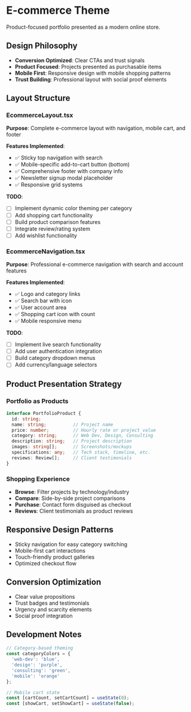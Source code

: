 
# E-commerce Theme

Product-focused portfolio presented as a modern online store.

## Design Philosophy
- **Conversion Optimized**: Clear CTAs and trust signals
- **Product Focused**: Projects presented as purchasable items
- **Mobile First**: Responsive design with mobile shopping patterns
- **Trust Building**: Professional layout with social proof elements

## Layout Structure

### EcommerceLayout.tsx
**Purpose**: Complete e-commerce layout with navigation, mobile cart, and footer

**Features Implemented**:
- ✅ Sticky top navigation with search
- ✅ Mobile-specific add-to-cart button (bottom)
- ✅ Comprehensive footer with company info
- ✅ Newsletter signup modal placeholder
- ✅ Responsive grid systems

**TODO**:
- [ ] Implement dynamic color theming per category
- [ ] Add shopping cart functionality
- [ ] Build product comparison features
- [ ] Integrate review/rating system
- [ ] Add wishlist functionality

### EcommerceNavigation.tsx
**Purpose**: Professional e-commerce navigation with search and account features

**Features Implemented**:
- ✅ Logo and category links
- ✅ Search bar with icon
- ✅ User account area
- ✅ Shopping cart icon with count
- ✅ Mobile responsive menu

**TODO**:
- [ ] Implement live search functionality
- [ ] Add user authentication integration
- [ ] Build category dropdown menus
- [ ] Add currency/language selectors

## Product Presentation Strategy

### Portfolio as Products
```typescript
interface PortfolioProduct {
  id: string;
  name: string;          // Project name
  price: number;         // Hourly rate or project value
  category: string;      // Web Dev, Design, Consulting
  description: string;   // Project description
  images: string[];      // Screenshots/mockups
  specifications: any;   // Tech stack, timeline, etc.
  reviews: Review[];     // Client testimonials
}
```

### Shopping Experience
- **Browse**: Filter projects by technology/industry
- **Compare**: Side-by-side project comparisons
- **Purchase**: Contact form disguised as checkout
- **Reviews**: Client testimonials as product reviews

## Responsive Design Patterns
- Sticky navigation for easy category switching
- Mobile-first cart interactions
- Touch-friendly product galleries
- Optimized checkout flow

## Conversion Optimization
- Clear value propositions
- Trust badges and testimonials
- Urgency and scarcity elements
- Social proof integration

## Development Notes
```typescript
// Category-based theming
const categoryColors = {
  'web-dev': 'blue',
  'design': 'purple', 
  'consulting': 'green',
  'mobile': 'orange'
};

// Mobile cart state
const [cartCount, setCartCount] = useState(0);
const [showCart, setShowCart] = useState(false);
```
